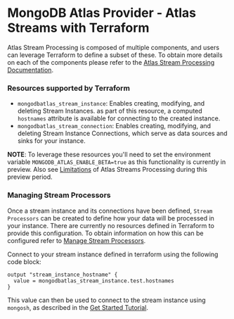 # MongoDB Atlas Provider - Atlas Streams with Terraform

Atlas Stream Processing is composed of multiple components, and users can leverage Terraform to define a subset of these. To obtain more details on each of the components please refer to the [Atlas Stream Processing Documentation](https://www.mongodb.com/docs/atlas/atlas-sp/overview/#atlas-stream-processing-overview).

### Resources supported by Terraform

- `mongodbatlas_stream_instance`: Enables creating, modifying, and deleting Stream Instances. as part of this resource, a computed `hostnames` attribute is available for connecting to the created instance.
- `mongodbatlas_stream_connection`: Enables creating, modifying, and deleting Stream Instance Connections, which serve as data sources and sinks for your instance.

**NOTE**: To leverage these resources you'll need to set the environment variable `MONGODB_ATLAS_ENABLE_BETA=true` as this functionality is currently in preview.  Also see [Limitations](https://www.mongodb.com/docs/atlas/atlas-sp/limitations/#std-label-atlas-sp-limitations) of Atlas Streams Processing during this preview period.

### Managing Stream Processors

Once a stream instance and its connections have been defined, `Stream Processors` can be created to define how your data will be processed in your instance. There are currently no resources defined in Terraform to provide this configuration. To obtain information on how this can be configured refer to [Manage Stream Processors](https://www.mongodb.com/docs/atlas/atlas-sp/manage-stream-processor/#manage-stream-processors).

Connect to your stream instance defined in terraform using the following code block:
```
output "stream_instance_hostname" {
  value = mongodbatlas_stream_instance.test.hostnames
}
```

This value can then be used to connect to the stream instance using `mongosh`, as described in the [Get Started Tutorial](https://www.mongodb.com/docs/atlas/atlas-sp/tutorial/). 

